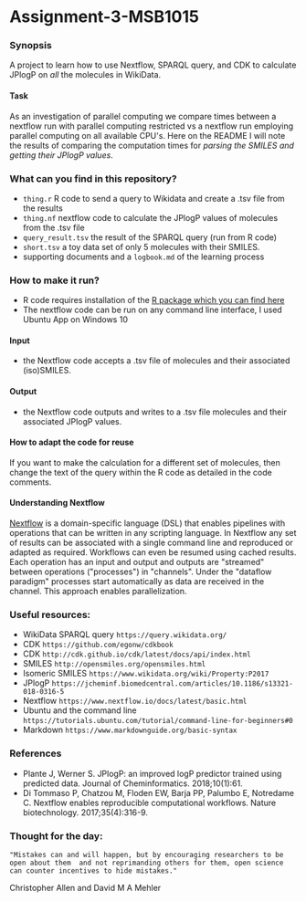 # Assignment-3-MSB1015
### Synopsis
A project to learn how to use Nextflow, SPARQL query, and CDK to calculate JPlogP on *all* the molecules in WikiData.
#### Task
As an investigation of parallel computing we compare times between 
a nextflow run with parallel computing restricted vs a nextflow run employing parallel computing on all available CPU's.
Here on the README I will note the results of comparing the computation times 
for *parsing the SMILES and getting their JPlogP values*.

### What can you find in this repository?
- `thing.r` R code to send a query to Wikidata and create a .tsv file from the results
- `thing.nf` nextflow code to calculate the JPlogP values of molecules from the .tsv file 
- `query_result.tsv` the result of the SPARQL query (run from R code) 
- `short.tsv` a toy data set of only 5 molecules with their SMILES.
- supporting documents and a `logbook.md` of the learning process 

### How to make it run?
- R code requires installation of the [R package which you can find here](https://github.com/bearloga/WikidataQueryServiceR)
- The nextflow code can be run on any command line interface, I used Ubuntu App on Windows 10  

#### Input
- the Nextflow code accepts a .tsv file of molecules and their associated (iso)SMILES.
#### Output
- the Nextflow code outputs and writes to a .tsv file molecules and their associated JPlogP values.
#### How to adapt the code for reuse
If you want to make the calculation for a different set of molecules, then 
change the text of the query within the R code as detailed in the code comments.
#### Understanding Nextflow
[Nextflow](https://www.nature.com/articles/nbt.3820) is a domain-specific language (DSL) that enables pipelines 
with operations that can be written in any scripting language.
In Nextflow any set of results can be associated with a single command line 
and reproduced or adapted as required. Workflows can even be resumed using cached results.
Each operation has an input and output and outputs are "streamed" between operations ("processes") in "channels".
Under the "dataflow paradigm" processes start automatically as data are received in the channel.
This approach enables parallelization.
              
### Useful resources:
- WikiData SPARQL query `https://query.wikidata.org/`
- CDK `https://github.com/egonw/cdkbook`
- CDK `http://cdk.github.io/cdk/latest/docs/api/index.html`
- SMILES `http://opensmiles.org/opensmiles.html`
- Isomeric SMILES `https://www.wikidata.org/wiki/Property:P2017`
- JPlogP `https://jcheminf.biomedcentral.com/articles/10.1186/s13321-018-0316-5`
- Nextflow `https://www.nextflow.io/docs/latest/basic.html`
- Ubuntu and the command line `https://tutorials.ubuntu.com/tutorial/command-line-for-beginners#0`
- Markdown `https://www.markdownguide.org/basic-syntax`

### References
- Plante J, Werner S. JPlogP: an improved logP predictor trained using predicted data. Journal of Cheminformatics. 2018;10(1):61.
- Di Tommaso P, Chatzou M, Floden EW, Barja PP, Palumbo E, Notredame C. Nextflow enables reproducible computational workflows. Nature biotechnology. 2017;35(4):316-9.

### Thought for the day:
`"Mistakes can and will happen, but by encouraging researchers to be open about them 
and not reprimanding others for them, open science can counter incentives to hide mistakes." `
              
Christopher Allen and David M A Mehler
